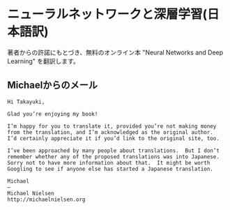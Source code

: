 ニューラルネットワークと深層学習(日本語訳)
=============

著者からの許諾にもとづき、無料のオンライン本 "Neural Networks and Deep Learning" を翻訳します。


Michaelからのメール
-----------
````
Hi Takayuki,

Glad you’re enjoying my book!

I’m happy for you to translate it, provided you’re not making money from the translation, and I’m acknowledged as the original author.  I’d certainly appreciate it if you’d link to the original site, too.

I’ve been approached by many people about translations.  But I don’t remember whether any of the proposed translations was into Japanese.   Sorry not to have more information about that.  It might be worth Googling to see if anyone else has started a Japanese translation.

Michael
— 
Michael Nielsen
http://michaelnielsen.org
````
